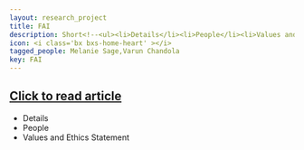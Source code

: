 ```yaml
---
layout: research_project
title: FAI
description: Short<!--<ul><li>Details</li><li>People</li><li>Values and Ethics Statement</li></ul>-->
icon: <i class='bx bxs-home-heart' ></i>
tagged_people: Melanie Sage,Varun Chandola
key: FAI
---
```


<html>
    <h2 class="title"><a href="http://www.buffalo.edu/ubnow/stories/2020/02/grant-ai-foster-care.html" target="_blank">Click to read article</a></h2>
    <p class="description"><ul><li>Details</li><li>People</li><li>Values and Ethics Statement</li></ul></p>
</html>
